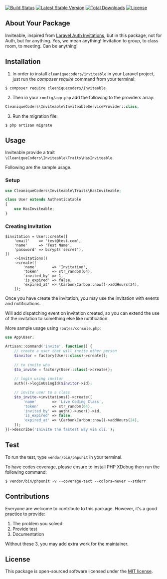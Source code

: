 
[![Build Status](https://travis-ci.org/cleaniquecoders/inviteable.svg?branch=master)](https://travis-ci.org/cleaniquecoders/inviteable) [![Latest Stable Version](https://poser.pugx.org/cleaniquecoders/inviteable/v/stable)](https://packagist.org/packages/cleaniquecoders/inviteable) [![Total Downloads](https://poser.pugx.org/cleaniquecoders/inviteable/downloads)](https://packagist.org/packages/cleaniquecoders/inviteable) [![License](https://poser.pugx.org/cleaniquecoders/inviteable/license)](https://packagist.org/packages/cleaniquecoders/inviteable)

## About Your Package

Inviteable, inspired from [Laravel Auth Invitations](https://github.com/LaravelDaily/Laravel-Auth-Invitations), but in this package, not for Auth, but for anything. Yes, we mean anything! Invitation to group, to class room, to meeting. Can be anything!  

## Installation

1. In order to install `cleaniquecoders/inviteable` in your Laravel project, just run the *composer require* command from your terminal:

```
$ composer require cleaniquecoders/inviteable
```

2. Then in your `config/app.php` add the following to the providers array:

```php
CleaniqueCoders\Inviteable\InviteableServiceProvider::class,
```

3. Run the migration file:

```
$ php artisan migrate
```

## Usage

Inviteable provide a trait `\CleaniqueCoders\Inviteable\Traits\HasInviteable`. 

Following are the sample usage.

### Setup

```php
use CleaniqueCoders\Inviteable\Traits\HasInviteable;

class User extends Authenticatable 
{
	use HasInviteable;
}
```

### Creating Invitation

```
$invitation = User::create([
    'email'    => 'test@test.com',
    'name'     => 'Test Name',
    'password' => bcrypt('secret'),
])
    ->invitations()
    ->create([
        'name'       => 'Invitation',
        'token'      => str_random(64),
        'invited_by' => 1,
        'is_expired' => false,
        'expired_at' => \Carbon\Carbon::now()->addHours(24),
    ]);
```

Once you have create the invitation, you may use the invitation with events and notifications. 

Will add dispatching event on invitation created, so you can extend the use of the invitation to something else like notification.

More sample usage using `routes/console.php`:

```php
use App\User;

Artisan::command('invite', function() {
    // create a user that will invite other person
    $invitor = factory(User::class)->create();
    
    // to invite who
    $to_invite = factory(User::class)->create();
    
    // login using invitor
    auth()->loginUsingId($invitor->id);

    // invite user to a class
    $to_invite->invitations()->create([
        'name'       => 'Live Coding Class',
        'token'      => str_random(64),
        'invited_by' => auth()->user()->id,
        'is_expired' => false,
        'expired_at' => \Carbon\Carbon::now()->addHours(24),
    ]);
})->describe('Inivite the fastest way via cli.');
```

## Test

To run the test, type `vendor/bin/phpunit` in your terminal.

To have codes coverage, please ensure to install PHP XDebug then run the following command:

```
$ vendor/bin/phpunit -v --coverage-text --colors=never --stderr
```

## Contributions

Everyone are welcome to contribute to this package. However, it's a good practice to provide:

1. The problem you solved
2. Provide test
3. Documentation

Without these 3, you may add extra work for the maintainer.

## License

This package is open-sourced software licensed under the [MIT license](http://opensource.org/licenses/MIT).